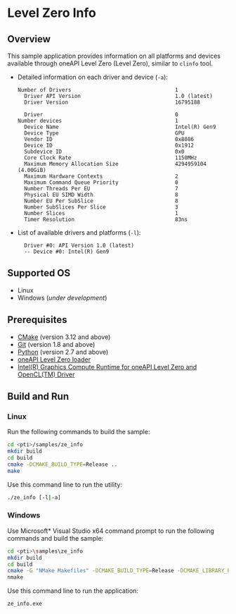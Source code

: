 # Level Zero Info
## Overview
This sample application provides information on all platforms and devices available through oneAPI Level Zero (Level Zero), similar to `clinfo` tool.

* Detailed information on each driver and device (`-a`):
    ```
    Number of Drivers                                 1
      Driver API Version                              1.0 (latest)
      Driver Version                                  16795188

      Driver                                          0
    Number devices                                    1
      Device Name                                     Intel(R) Gen9
      Device Type                                     GPU
      Vendor ID                                       0x8086
      Device ID                                       0x1912
      Subdevice ID                                    0x0
      Core Clock Rate                                 1150MHz
      Maximum Memory Allocation Size                  4294959104 (4.00GiB)
      Maximum Hardware Contexts                       2
      Maximum Command Queue Priority                  0
      Number Threads Per EU                           7
      Physical EU SIMD Width                          8
      Number EU Per SubSlice                          8
      Number SubSlices Per Slice                      3
      Number Slices                                   1
      Timer Resolution                                83ns
    ```
* List of available drivers and platforms (`-l`):
    ```
      Driver #0: API Version 1.0 (latest)
      -- Device #0: Intel(R) Gen9
    ```
## Supported OS
- Linux
- Windows (*under development*)

## Prerequisites
- [CMake](https://cmake.org/) (version 3.12 and above)
- [Git](https://git-scm.com/) (version 1.8 and above)
- [Python](https://www.python.org/) (version 2.7 and above)
- [oneAPI Level Zero loader](https://github.com/oneapi-src/level-zero)
- [Intel(R) Graphics Compute Runtime for oneAPI Level Zero and OpenCL(TM) Driver](https://github.com/intel/compute-runtime)

## Build and Run
### Linux
Run the following commands to build the sample:
```sh
cd <pti>/samples/ze_info
mkdir build
cd build
cmake -DCMAKE_BUILD_TYPE=Release ..
make
```
Use this command line to run the utility:
```sh
./ze_info [-l|-a]
```
### Windows
Use Microsoft* Visual Studio x64 command prompt to run the following commands and build the sample:
```sh
cd <pti>\samples\ze_info
mkdir build
cd build
cmake -G "NMake Makefiles" -DCMAKE_BUILD_TYPE=Release -DCMAKE_LIBRARY_PATH=<level_zero_loader>\lib -DCMAKE_INCLUDE_PATH=<level_zero_loader>\include ..
nmake
```
Use this command line to run the application:
```sh
ze_info.exe
```